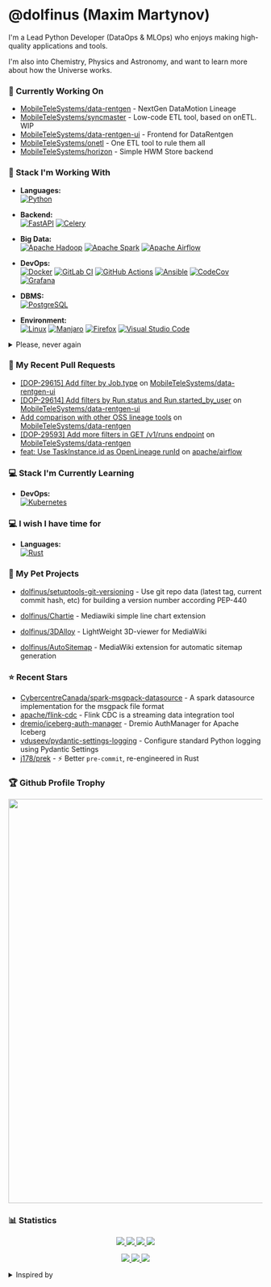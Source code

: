 # @dolfinus (Maxim Martynov)

I'm a Lead Python Developer (DataOps & MLOps) who enjoys making high-quality applications and tools.

I'm also into Chemistry, Physics and Astronomy, and want to learn more about how the Universe works.

### 👷 Currently Working On


- [MobileTeleSystems/data-rentgen](https://github.com/MobileTeleSystems/data-rentgen) - NextGen DataMotion Lineage
- [MobileTeleSystems/syncmaster](https://github.com/MobileTeleSystems/syncmaster) - Low-code ETL tool, based on onETL. WIP
- [MobileTeleSystems/data-rentgen-ui](https://github.com/MobileTeleSystems/data-rentgen-ui) - Frontend for DataRentgen
- [MobileTeleSystems/onetl](https://github.com/MobileTeleSystems/onetl) - One ETL tool to rule them all
- [MobileTeleSystems/horizon](https://github.com/MobileTeleSystems/horizon) - Simple HWM Store backend

### 💼 Stack I'm Working With

 - **Languages:**  </br>
[![Python](https://img.shields.io/badge/python-3670A0?style=for-the-badge&logo=python&logoColor=ffdd54)](https://github.com/Ileriayo/markdown-badges)

 - **Backend:**  </br>
[![FastAPI](https://img.shields.io/badge/FastAPI-005571?style=for-the-badge&logo=fastapi)](https://github.com/Ileriayo/markdown-badges)
[![Celery](https://img.shields.io/badge/Celery-37814a?style=for-the-badge&logo=celery)](https://github.com/Ileriayo/markdown-badges)

 - **Big Data:**  </br>
[![Apache Hadoop](https://img.shields.io/badge/Apache%20Hadoop-d6d80f?style=for-the-badge&logo=Apache%20Hadoop&logoColor=black)](https://github.com/Ileriayo/markdown-badges)
[![Apache Spark](https://img.shields.io/badge/Apache%20Spark-C71A36?style=for-the-badge&logo=Apache%20Spark&logoColor=white)](https://github.com/Ileriayo/markdown-badges)
[![Apache Airflow](https://img.shields.io/badge/Apache%20Airflow-017CEE?style=for-the-badge&logo=Apache%20Airflow)](https://github.com/Ileriayo/markdown-badges)

 - **DevOps:**  </br>
[![Docker](https://img.shields.io/badge/docker-0db7ed.svg?style=for-the-badge&logo=docker&logoColor=white)](https://github.com/Ileriayo/markdown-badges)
[![GitLab CI](https://img.shields.io/badge/GitLabCI-181717.svg?style=for-the-badge&logo=gitlab&logoColor=white)](https://github.com/Ileriayo/markdown-badges)
[![GitHub Actions](https://img.shields.io/badge/Github%20Actions-2671E5.svg?style=for-the-badge&logo=githubactions&logoColor=white)](https://github.com/Ileriayo/markdown-badges)
[![Ansible](https://img.shields.io/badge/ansible-1A1918.svg?style=for-the-badge&logo=ansible&logoColor=white)](https://github.com/Ileriayo/markdown-badges)
[![CodeCov](https://img.shields.io/badge/codecov-%23ff0077.svg?style=for-the-badge&logo=codecov&logoColor=white)](https://github.com/Ileriayo/markdown-badges)
[![Grafana](https://img.shields.io/badge/grafana-%23F46800.svg?style=for-the-badge&logo=grafana&logoColor=white)](https://github.com/Ileriayo/markdown-badges)

 - **DBMS:**  </br>
[![PostgreSQL](https://img.shields.io/badge/postgres-316192.svg?style=for-the-badge&logo=postgresql&logoColor=white)](https://github.com/Ileriayo/markdown-badges)

 - **Environment:**  </br>
[![Linux](https://img.shields.io/badge/Linux-FCC624?style=for-the-badge&logo=linux&logoColor=black)](https://github.com/Ileriayo/markdown-badges)
[![Manjaro](https://img.shields.io/badge/Manjaro-35BF5C?style=for-the-badge&logo=Manjaro&logoColor=white)](https://github.com/Ileriayo/markdown-badges)
[![Firefox](https://img.shields.io/badge/Firefox-FF7139?style=for-the-badge&logo=Firefox-Browser&logoColor=white)](https://github.com/Ileriayo/markdown-badges)
[![Visual Studio Code](https://img.shields.io/badge/Visual%20Studio%20Code-0078d7.svg?style=for-the-badge&logo=visual-studio-code&logoColor=white)](https://github.com/Ileriayo/markdown-badges)

<details>
  <summary>Please, never again</summary>

 - **Languages:**  </br>
[![Ruby](https://img.shields.io/badge/ruby-%23CC342D.svg?style=for-the-badge&logo=ruby&logoColor=white)](https://github.com/Ileriayo/markdown-badges)
[![PHP](https://img.shields.io/badge/php-%23777BB4.svg?style=for-the-badge&logo=php&logoColor=white)](https://github.com/Ileriayo/markdown-badges)
[![Apache Groovy](https://img.shields.io/badge/Apache%20Groovy-4298B8.svg?style=for-the-badge&logo=Apache+Groovy&logoColor=white)](https://github.com/Ileriayo/markdown-badges)

 - **Environment:**  </br>
[![Windows](https://img.shields.io/badge/Windows-0078D6?style=for-the-badge&logo=windows&logoColor=white)](https://github.com/Ileriayo/markdown-badges)

 - **DevOps:**  </br>
[![Jenkins](https://img.shields.io/badge/jenkins-%232C5263.svg?style=for-the-badge&logo=jenkins&logoColor=white)](https://github.com/Ileriayo/markdown-badges)
  
</details>

### 🔨 My Recent Pull Requests


- [[DOP-29615] Add filter by Job.type](https://github.com/MobileTeleSystems/data-rentgen-ui/pull/92) on [MobileTeleSystems/data-rentgen-ui](https://github.com/MobileTeleSystems/data-rentgen-ui)
- [[DOP-29614] Add filters by Run.status and Run.started_by_user](https://github.com/MobileTeleSystems/data-rentgen-ui/pull/91) on [MobileTeleSystems/data-rentgen-ui](https://github.com/MobileTeleSystems/data-rentgen-ui)
- [Add comparison with other OSS lineage tools](https://github.com/MobileTeleSystems/data-rentgen/pull/324) on [MobileTeleSystems/data-rentgen](https://github.com/MobileTeleSystems/data-rentgen)
- [[DOP-29593] Add more filters in GET /v1/runs endpoint](https://github.com/MobileTeleSystems/data-rentgen/pull/323) on [MobileTeleSystems/data-rentgen](https://github.com/MobileTeleSystems/data-rentgen)
- [feat: Use TaskInstance.id as OpenLineage runId](https://github.com/apache/airflow/pull/55966) on [apache/airflow](https://github.com/apache/airflow)

### 💻 Stack I'm Currently Learning

 - **DevOps:**  </br>
[![Kubernetes](https://img.shields.io/badge/kubernetes-326ce5.svg?style=for-the-badge&logo=kubernetes&logoColor=white)](https://github.com/Ileriayo/markdown-badges)

### 💻 I wish I have time for

 - **Languages:**  </br>
[![Rust](https://img.shields.io/badge/rust-000000.svg?style=for-the-badge&logo=rust&logoColor=white)](https://github.com/Ileriayo/markdown-badges)



### 🌱 My Pet Projects
- [dolfinus/setuptools-git-versioning](https://github.com/dolfinus/setuptools-git-versioning) - Use git repo data (latest tag, current commit hash, etc) for building a version number according PEP-440 
                                       

- [dolfinus/Chartie](https://github.com/dolfinus/Chartie) - Mediawiki simple line chart extension
- [dolfinus/3DAlloy](https://github.com/dolfinus/3DAlloy) - LightWeight 3D-viewer for MediaWiki
- [dolfinus/AutoSitemap](https://github.com/dolfinus/AutoSitemap) - MediaWiki extension for automatic sitemap generation

### ⭐ Recent Stars


- [CybercentreCanada/spark-msgpack-datasource](https://github.com/CybercentreCanada/spark-msgpack-datasource) - A spark datasource implementation for the msgpack file format
- [apache/flink-cdc](https://github.com/apache/flink-cdc) - Flink CDC is a streaming data integration tool
- [dremio/iceberg-auth-manager](https://github.com/dremio/iceberg-auth-manager) - Dremio AuthManager for Apache Iceberg
- [vduseev/pydantic-settings-logging](https://github.com/vduseev/pydantic-settings-logging) - Configure standard Python logging using Pydantic Settings
- [j178/prek](https://github.com/j178/prek) - ⚡ Better `pre-commit`, re-engineered in Rust

### 🏆 Github Profile Trophy

<a href="https://github.com/ryo-ma/github-profile-trophy">
  <img width=800 src="https://github-profile-trophy.vercel.app/?username=dolfinus&column=8&theme=gruvbox&no-frame=true"/>
</a>

### 📊 Statistics

<a href="https://github.com/vn7n24fzkq/github-profile-summary-cards">
    <p align="center">
        <img src="https://github-profile-summary-cards.vercel.app/api/cards/profile-details?username=dolfinus&theme=github_dark">
        <img src="https://github-profile-summary-cards.vercel.app/api/cards/stats?username=dolfinus&theme=github_dark">
        <img src="https://github-profile-summary-cards.vercel.app/api/cards/productive-time?username=dolfinus&theme=github_dark&utcOffset=3">
        <img src="https://github-profile-summary-cards.vercel.app/api/cards/most-commit-language?username=dolfinus&theme=github_dark"><br>
    </p>
</a>

<p align="center">
    <a href="https://wakatime.com/@dolfinus">
      <img src="https://wakatime.com/badge/user/847d9477-bdf4-4be9-9660-993eb1665dc7.svg">
    </a>
    <a href="https://github.com/antonkomarev/github-profile-views-counter">
      <img src="https://komarev.com/ghpvc/?username=dolfinus&style=flat-square&label=Views"/>
    </a>
    <a href="https://yhype.me/">
      <img src="https://hit.yhype.me/github/profile?user_id=4661021"/>
    </a>
</p>

<details>
  <summary>Inspired by</summary>
  <ul>
    <li><a href="https://github.com/maximousblk/maximousblk">@maximousblk</a> Github profile</li>
    <li><a href="https://github.com/coderjojo/creative-profile-readme">Awesome Developer Profile</a> repo</li>
    <li><a href="https://github.com/abhisheknaiidu/awesome-github-profile-readme">Awesome GitHub Profile README</a> repo</li>
    <li><a href="https://habr.com/ru/post/649363/">Creating a profile README file on GitHub</a> article</li>
    <li><a href="https://github.com/chethanuk/chethanuk">@chethanuk</a> Github profile</li>
  </ul>
</details>
